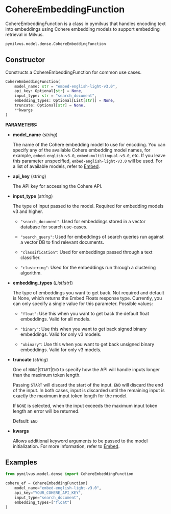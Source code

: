 # CohereEmbeddingFunction

CohereEmbeddingFunction is a class in pymilvus that handles encoding text into embeddings using Cohere embedding models to support embedding retrieval in Milvus.

```python
pymilvus.model.dense.CohereEmbeddingFunction
```

## Constructor

Constructs a CohereEmbeddingFunction for common use cases.

```python
CohereEmbeddingFunction(
    model_name: str = "embed-english-light-v3.0",
    api_key: Optional[str] = None,
    input_type: str = "search_document",
    embedding_types: Optional[List[str]] = None,
    truncate: Optional[str] = None,
    **kwargs
)
```

**PARAMETERS:**

- **model_name** (*string*)

    The name of the Cohere embedding model to use for encoding. You can specify any of the available Cohere embedding model names, for example, `embed-english-v3.0`, `embed-multilingual-v3.0`, etc. If you leave this parameter unspecified, `embed-english-light-v3.0` will be used. For a list of available models, refer to [Embed](https://docs.cohere.com/docs/models#embed).

- **api_key** (*string*)

    The API key for accessing the Cohere API.

- **input_type** (*string*)

    The type of input passed to the model. Required for embedding models v3 and higher.

    - `"search_document"`: Used for embeddings stored in a vector database for search use-cases.

    - `"search_query"`: Used for embeddings of search queries run against a vector DB to find relevant documents.

    - `"classification"`: Used for embeddings passed through a text classifier.

    - `"clustering"`: Used for the embeddings run through a clustering algorithm.

- **embedding_types** (*List[str]*)

    The type of embeddings you want to get back. Not required and default is None, which returns the Embed Floats response type. Currently, you can only specify a single value for this parameter. Possible values:

    - `"float"`: Use this when you want to get back the default float embeddings. Valid for all models.

    - `"binary"`: Use this when you want to get back signed binary embeddings. Valid for only v3 models.

    - `"ubinary"`: Use this when you want to get back unsigned binary embeddings. Valid for only v3 models.

- **truncate** (*string*)

    One of `NONE`|`START`|`END` to specify how the API will handle inputs longer than the maximum token length.

    Passing `START` will discard the start of the input. `END` will discard the end of the input. In both cases, input is discarded until the remaining input is exactly the maximum input token length for the model.

    If `NONE` is selected, when the input exceeds the maximum input token length an error will be returned.

    Default: `END`

- **kwargs**

    Allows additional keyword arguments to be passed to the model initialization. For more information, refer to [Embed](https://docs.cohere.com/reference/embed).

## Examples

```python
from pymilvus.model.dense import CohereEmbeddingFunction

cohere_ef = CohereEmbeddingFunction(
    model_name="embed-english-light-v3.0",
    api_key="YOUR_COHERE_API_KEY",
    input_type="search_document",
    embedding_types=["float"]
)
```
